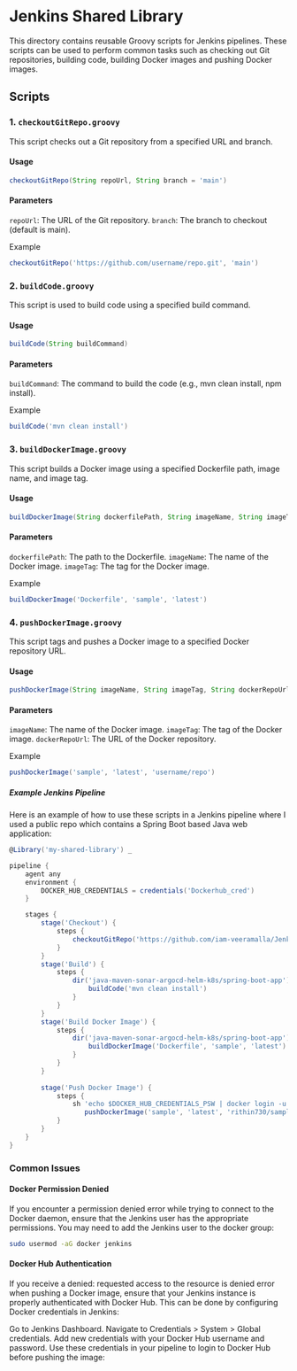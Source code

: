 # Jenkins Shared Library

This directory contains reusable Groovy scripts for Jenkins pipelines. These scripts can be used to perform common tasks such as checking out Git repositories, building code, building Docker images and pushing Docker images.

## Scripts

### 1. `checkoutGitRepo.groovy`
This script checks out a Git repository from a specified URL and branch.

#### Usage
```groovy
checkoutGitRepo(String repoUrl, String branch = 'main')
```
#### Parameters
`repoUrl`: The URL of the Git repository.
`branch`: The branch to checkout (default is main).

Example

```groovy
checkoutGitRepo('https://github.com/username/repo.git', 'main')
```

### 2. `buildCode.groovy`
This script is used to build code using a specified build command.

#### Usage
```groovy
buildCode(String buildCommand)
```
#### Parameters
`buildCommand`: The command to build the code (e.g., mvn clean install, npm install).

Example

```groovy
buildCode('mvn clean install')
```
### 3. `buildDockerImage.groovy`
This script builds a Docker image using a specified Dockerfile path, image name, and image tag.

#### Usage
```groovy
buildDockerImage(String dockerfilePath, String imageName, String imageTag)
```
#### Parameters
`dockerfilePath`: The path to the Dockerfile.
`imageName`: The name of the Docker image.
`imageTag`: The tag for the Docker image.

Example

```groovy
buildDockerImage('Dockerfile', 'sample', 'latest')
```

### 4. `pushDockerImage.groovy`
This script tags and pushes a Docker image to a specified Docker repository URL.

#### Usage
```groovy
pushDockerImage(String imageName, String imageTag, String dockerRepoUrl)
```
#### Parameters
`imageName`: The name of the Docker image.
`imageTag`: The tag of the Docker image.
`dockerRepoUrl`: The URL of the Docker repository.

Example

```groovy
pushDockerImage('sample', 'latest', 'username/repo')
```

##### Example Jenkins Pipeline
Here is an example of how to use these scripts in a Jenkins pipeline where I used a public repo which contains a Spring Boot based Java web application:

```groovy
@Library('my-shared-library') _

pipeline {
    agent any
    environment {
        DOCKER_HUB_CREDENTIALS = credentials('Dockerhub_cred')
    }

    stages {
        stage('Checkout') {
            steps {
                checkoutGitRepo('https://github.com/iam-veeramalla/Jenkins-Zero-To-Hero.git', 'main')
            }
        }
        stage('Build') {
            steps {
                dir('java-maven-sonar-argocd-helm-k8s/spring-boot-app') {
                    buildCode('mvn clean install')
                }
            }
        }
        stage('Build Docker Image') {
            steps {
                dir('java-maven-sonar-argocd-helm-k8s/spring-boot-app') {
                    buildDockerImage('Dockerfile', 'sample', 'latest')
                }
            }
        }
  
        stage('Push Docker Image') {
            steps {
                sh 'echo $DOCKER_HUB_CREDENTIALS_PSW | docker login -u $DOCKER_HUB_CREDENTIALS_USR --password-stdin'
                   pushDockerImage('sample', 'latest', 'rithin730/sample')
            }
        }
    }
}
```

### Common Issues
#### Docker Permission Denied
If you encounter a permission denied error while trying to connect to the Docker daemon, ensure that the Jenkins user has the appropriate permissions. You may need to add the Jenkins user to the docker group:

```sh
sudo usermod -aG docker jenkins
```

#### Docker Hub Authentication
If you receive a denied: requested access to the resource is denied error when pushing a Docker image, ensure that your Jenkins instance is properly authenticated with Docker Hub. This can be done by configuring Docker credentials in Jenkins:

Go to Jenkins Dashboard.
Navigate to Credentials > System > Global credentials.
Add new credentials with your Docker Hub username and password.
Use these credentials in your pipeline to login to Docker Hub before pushing the image:


